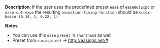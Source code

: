 __Description__: If the user uses the predefined preset `ease` of `easeOutExpo` or `ease-out-expo` the resulting `animation-timing-function` should be `cubic-bezier(0.19, 1, 0.22, 1)`

__Notes__

+ You can use this `ease` `preset` in `shorthand` as well
+ Preset from `easings.net` -> http://easings.net/#